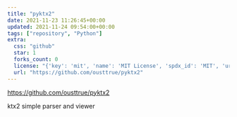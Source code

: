 ```yaml
---
title: "pyktx2"
date: 2021-11-23 11:26:45+00:00
updated: 2021-11-24 09:54:00+00:00
tags: ["repository", "Python"]
extra:
  css: "github"
  star: 1
  forks_count: 0
  license: "{'key': 'mit', 'name': 'MIT License', 'spdx_id': 'MIT', 'url': 'https://api.github.com/licenses/mit', 'node_id': 'MDc6TGljZW5zZTEz'}"
  url: "https://github.com/ousttrue/pyktx2"
---
```


<https://github.com/ousttrue/pyktx2>

ktx2 simple parser and viewer

